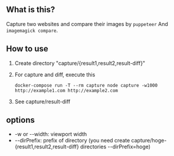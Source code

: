 ## What is this?
Capture two websites and compare their images by `puppeteer` And `imagemagick compare`.

## How to use

1. Create directory "capture/{result1,result2,result-diff}"

2. For capture and diff, execute this
    ```
    docker-compose run -T --rm capture node capture -w1000 http://example1.com http://example2.com
    ```

3. See capture/result-diff

## options
- -w or --width: viewport width
- --dirPrefix: prefix of directory (you need create capture/hoge-{result1,result2,result-diff} directories --dirPrefix=hoge)
